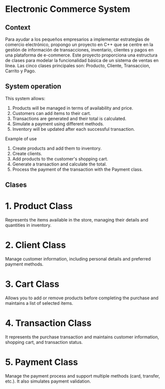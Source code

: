 # Electronic Commerce System

## Context
Para ayudar a los pequeños empresarios a implementar estrategias de comercio electrónico, propongo un proyecto en C++ que se centre en la gestión de información de transacciones, inventario, clientes y pagos en una plataforma de e-commerce. Este proyecto proporciona una estructura de clases para modelar la funcionalidad básica de un sistema de ventas en línea. Las cinco clases principales son: Producto, Cliente, Transaccion, Carrito y Pago.

## System operation

This system allows:

1. Products will be managed in terms of availability and price.
2. Customers can add items to their cart.
3. Transactions are generated and their total is calculated.
4. Simulate a payment using different methods.
5. Inventory will be updated after each successful transaction.

Example of use
1. Create products and add them to inventory.
2. Create clients.
3. Add products to the customer's shopping cart.
4. Generate a transaction and calculate the total.
5. Process the payment of the transaction with the Payment class.

## Clases 

# 1. Product Class
Represents the items available in the store, managing their details and quantities in inventory.
# 2. Client Class
Manage customer information, including personal details and preferred payment methods.
# 3. Cart Class
Allows you to add or remove products before completing the purchase and maintains a list of selected items.
# 4. Transaction Class
It represents the purchase transaction and maintains customer information, shopping cart, and transaction status.
# 5. Payment Class
Manage the payment process and support multiple methods (card, transfer, etc.). It also simulates payment validation.


